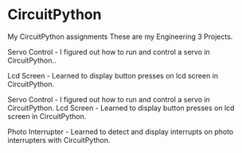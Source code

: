 # CircuitPython
My CircuitPython assignments
These are my Engineering 3 Projects.

Servo Control - I figured out how to run and control a servo in CircuitPython..

Lcd Screen - Learned to display button presses on lcd screen in CircuitPython.

Servo Control - I figured out how to run and control a servo in CircuitPython.
Lcd Screen - Learned to display button presses on lcd screen in CircuitPython.

Photo Interrupter - Learned to detect and display interrupts on photo interrupters with CircuitPython.
